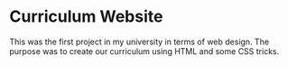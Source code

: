 # Curriculum Website
This was the first project in my university in terms of web design. The purpose was to create our curriculum using HTML and some CSS tricks.







